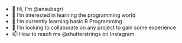- 👋 Hi, I’m @ansubagri
- 👀 I’m interested in learning the programming world
- 🌱 I’m currently learning basic R Programming
- 💞️ I’m looking to collaborate on any project to gain some experience
- 📫 How to reach me @shutterstrings on Instagram

<!---
ansubagri/ansubagri is a ✨ special ✨ repository because its `README.md` (this file) appears on your GitHub profile.
You can click the Preview link to take a look at your changes.
--->
